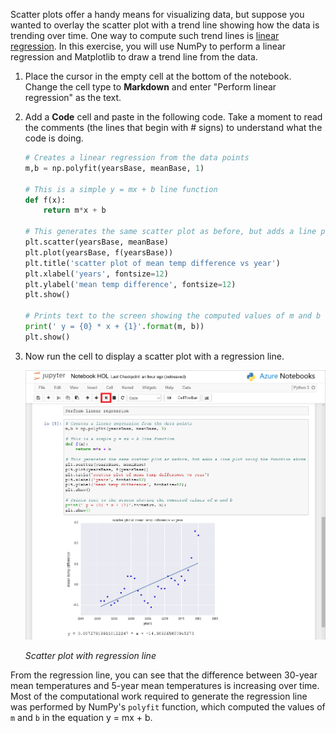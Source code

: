 Scatter plots offer a handy means for visualizing data, but suppose you wanted to overlay the scatter plot with a trend line showing how the data is trending over time. One way to compute such trend lines is [linear regression](https://en.wikipedia.org/wiki/Linear_regression). In this exercise, you will use NumPy to perform a linear regression and Matplotlib to draw a trend line from the data.

1. Place the cursor in the empty cell at the bottom of the notebook. Change the cell type to **Markdown** and enter "Perform linear regression" as the text.

1. Add a **Code** cell and paste in the following code. Take a moment to read the comments (the lines that begin with # signs) to understand what the code is doing.

	```python
	# Creates a linear regression from the data points
	m,b = np.polyfit(yearsBase, meanBase, 1)

	# This is a simple y = mx + b line function
	def f(x):
        return m*x + b

	# This generates the same scatter plot as before, but adds a line plot using the function above
	plt.scatter(yearsBase, meanBase)
	plt.plot(yearsBase, f(yearsBase))
	plt.title('scatter plot of mean temp difference vs year')
	plt.xlabel('years', fontsize=12)
	plt.ylabel('mean temp difference', fontsize=12)
	plt.show()

	# Prints text to the screen showing the computed values of m and b
	print(' y = {0} * x + {1}'.format(m, b))
	plt.show()
	```

1. Now run the cell to display a scatter plot with a regression line.

	![Scatter plot with regression line](../media/3-num-py-regression.png)

	_Scatter plot with regression line_

From the regression line, you can see that the difference between 30-year mean temperatures and 5-year mean temperatures is increasing over time.  Most of the computational work required to generate the regression line was performed by NumPy's ```polyfit``` function, which computed the values of ```m``` and ```b``` in the equation y = mx + b. 